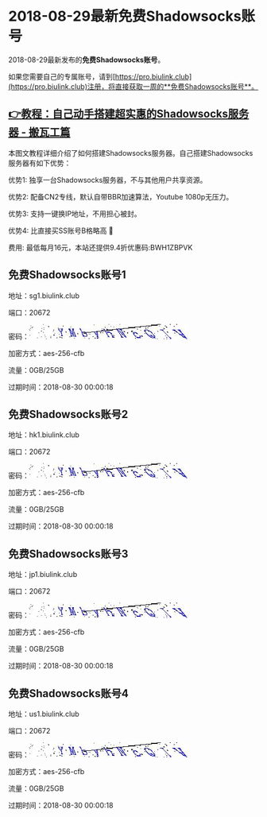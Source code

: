# 2018-08-29最新**免费Shadowsocks账号**

2018-08-29最新发布的**免费Shadowsocks账号**。

如果您需要自己的专属账号，请到[https://pro.biulink.club](https://pro.biulink.club)注册，将直接获取一周的**免费Shadowsocks账号**。

## [👉教程：自己动手搭建超实惠的Shadowsocks服务器 - 搬瓦工篇](https://github.com/Biulink/ShadowsocksTutorials/blob/master/%E6%95%99%E6%82%A8%E8%87%AA%E5%B7%B1%E5%8A%A8%E6%89%8B%E6%90%AD%E5%BB%BA%E8%B6%85%E5%AE%9E%E6%83%A0%E7%9A%84Shadowsocks%E6%9C%8D%E5%8A%A1%E5%99%A8%20-%20%E6%90%AC%E7%93%A6%E5%B7%A5%E7%AF%87.md)
  
  本图文教程详细介绍了如何搭建Shadowsocks服务器。自己搭建Shadowsocks服务器有如下优势：

  优势1: 独享一台Shadowsocks服务器，不与其他用户共享资源。

  优势2: 配备CN2专线，默认自带BBR加速算法，Youtube 1080p无压力。

  优势3: 支持一键换IP地址，不用担心被封。

  优势4: 比直接买SS账号B格略高 🙂

  费用: 最低每月16元，本站还提供9.4折优惠码:BWH1ZBPVK  
## 免费Shadowsocks账号1

地址：sg1.biulink.club

端口：20672

密码：![免费Shadowsocks账号密码](../password/0b994873-c42a-4ed0-b8d4-b8f1b16e881f.jpg)

加密方式：aes-256-cfb

流量：0GB/25GB

过期时间：2018-08-30 00:00:18

## 免费Shadowsocks账号2

地址：hk1.biulink.club

端口：20672

密码：![免费Shadowsocks账号密码](../password/0b994873-c42a-4ed0-b8d4-b8f1b16e881f.jpg)

加密方式：aes-256-cfb

流量：0GB/25GB

过期时间：2018-08-30 00:00:18

## 免费Shadowsocks账号3

地址：jp1.biulink.club

端口：20672

密码：![免费Shadowsocks账号密码](../password/0b994873-c42a-4ed0-b8d4-b8f1b16e881f.jpg)

加密方式：aes-256-cfb

流量：0GB/25GB

过期时间：2018-08-30 00:00:18

## 免费Shadowsocks账号4

地址：us1.biulink.club

端口：20672

密码：![免费Shadowsocks账号密码](../password/0b994873-c42a-4ed0-b8d4-b8f1b16e881f.jpg)

加密方式：aes-256-cfb

流量：0GB/25GB

过期时间：2018-08-30 00:00:18

